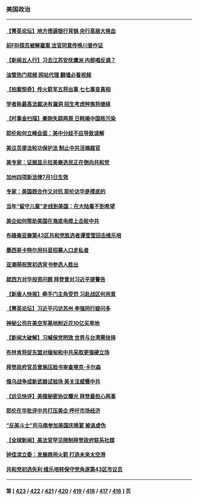 ### 美国政治
---
#### [【菁英论坛】地方债逼银行背锅 央行高层大换血](../../pages/ncid1078159/n14030876.md?07091245) 
#### [前FBI探员被解雇案 法官同意传唤川普作证](../../pages/ncid1078159/n14030425.md?07091245) 
#### [【新闻五人行】习去江苏安抚鹰派 内部唱反调？](../../pages/ncid1078159/n14030865.md?07091245) 
#### [油管热门视频 网站代理 翻墙必看视频](http://138.2.39.72:81/youtube.html?epic-marker?07091245)
#### [【拍案惊奇】传火箭军五将出事 七七事变真相](../../pages/ncid1078159/n14030855.md?07091245) 
#### [学者称最高法裁决有漏洞 招生考虑种族将继续](../../pages/ncid1078159/n14030805.md?07091245) 
#### [【时事金扫描】秦刚失踪两周 日韩揭中国核污染](../../pages/ncid1078159/n14030801.md?07091245) 
#### [耶伦和何立峰会面：美中分歧不应导致误解](../../pages/ncid1078159/n14030774.md?07091245) 
#### [美议员提法轮功保护法 制止中共活摘器官](../../pages/ncid1078159/n14030682.md?07091245) 
#### [美专家：证据显示拉美裔选民正在倒向共和党](../../pages/ncid1078159/n14030548.md?07091245) 
#### [加州四项新法律7月1日生效](../../pages/ncid1078159/n14030686.md?07091245) 
#### [专家：美国既合作又对抗 耶伦访华是摸底的](../../pages/ncid1078159/n14030388.md?07091245) 
#### [当年“留守儿童”走线到美国：在大陆看不到希望](../../pages/ncid1078159/n14030617.md?07091245) 
#### [美企如何帮助美国在海底电缆上击败中共](../../pages/ncid1078159/n14030540.md?07091245) 
#### [布碌崙亚裔第43区共和党胜选者谭莹莹回击维乐培](../../pages/ncid1078159/n14030583.md?07091245) 
#### [墨西哥卡特尔用抖音招募人口走私者](../../pages/ncid1078159/n14030565.md?07091245) 
#### [亚潮萌祝贺初选背书参选人胜出](../../pages/ncid1078159/n14030589.md?07091245) 
#### [就西方对华投资问题 拜登曾对习近平提警告](../../pages/ncid1078159/n14030538.md?07091245) 
#### [【新唐人快报】牵手门主角受罚 习赴战区何用意](../../pages/ncid1078159/n14030473.md?07091245) 
#### [【菁英论坛】习近平闪访苏州 李强同行疑问多](../../pages/ncid1078159/n14030460.md?07091245) 
#### [神秘公司在美空军基地附近花10亿买旱地](../../pages/ncid1078159/n14030445.md?07091245) 
#### [【新闻大破解】习喊保党罔效 世界与台湾需抉择](../../pages/ncid1078159/n14030416.md?07091245) 
#### [布林肯将促东盟对缅甸和中共采取更强硬立场](../../pages/ncid1078159/n14030413.md?07091245) 
#### [拜登政府官员曾施压脸书审查塔克‧卡尔森](../../pages/ncid1078159/n14030406.md?07091245) 
#### [俄乌战争成新武器试验场 美关注威慑中共](../../pages/ncid1078159/n14030373.md?07091245) 
#### [【远见快评】美俄秘密协议曝光 拜登最担心两事](../../pages/ncid1078159/n14030404.md?07091245) 
#### [耶伦在华批评中共打压美企 呼吁市场经济](../../pages/ncid1078159/n14030273.md?07091245) 
#### [“反美斗士”司马南参加美国庆晚宴 被讽虚伪](../../pages/ncid1078159/n14030256.md?07091245) 
#### [【全球新闻】美法官罕见限制拜登政府联系社媒](../../pages/ncid1078159/n14030145.md?07091245) 
#### [钟佳滨立委：发展商用火箭 打造未来太空港](../../pages/ncid1078159/n14030062.md?07091245) 
#### [共和党初选失利 维乐培转保守党角逐第43区市议员](../../pages/ncid1078159/n14030028.md?07091245) 

---
#### 第 [ [423](./423.md?07091245) / [422](./422.md?07091245) / [421](./421.md?07091245) / [420](./420.md?07091245) / [419](./419.md?07091245) / [418](./418.md?07091245) / [417](./417.md?07091245) / [416](./416.md?07091245) ] 页
